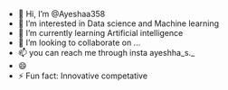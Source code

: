 - 👋 Hi, I’m @Ayeshaa358
- 👀 I’m interested in Data science and Machine learning 
- 🌱 I’m currently learning Artificial intelligence 
- 💞️ I’m looking to collaborate on ...
- 📫 you can reach me through insta ayeshha_s._ 
- 😄 
- ⚡ Fun fact: Innovative competative 

<!---
Ayeshaa358/Ayeshaa358 is a ✨ special ✨ repository because its `README.md` (this file) appears on your GitHub profile.
You can click the Preview link to take a look at your changes.
--->

